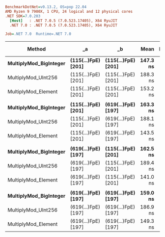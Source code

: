 ``` ini

BenchmarkDotNet=v0.13.2, OS=pop 22.04
AMD Ryzen 9 7900X, 1 CPU, 24 logical and 12 physical cores
.NET SDK=7.0.203
  [Host]   : .NET 7.0.5 (7.0.523.17405), X64 RyuJIT
  .NET 7.0 : .NET 7.0.5 (7.0.523.17405), X64 RyuJIT

Job=.NET 7.0  Runtime=.NET 7.0  

```
|                 Method |                  _a |                  _b |     Mean |   Error |  StdDev | Ratio |   Gen0 | Allocated | Alloc Ratio |
|----------------------- |-------------------- |-------------------- |---------:|--------:|--------:|------:|-------:|----------:|------------:|
| **MultiplyMod_BigInteger** | **(115(...)FpE) [201]** | **(115(...)FpE) [201]** | **147.3 ns** | **0.71 ns** | **0.67 ns** |  **1.00** | **0.0017** |     **144 B** |        **1.00** |
|    MultiplyMod_UInt256 | (115(...)FpE) [201] | (115(...)FpE) [201] | 188.3 ns | 0.22 ns | 0.18 ns |  1.28 |      - |         - |        0.00 |
|    MultiplyMod_Element | (115(...)FpE) [201] | (115(...)FpE) [201] | 153.2 ns | 0.16 ns | 0.14 ns |  1.04 | 0.0019 |     160 B |        1.11 |
|                        |                     |                     |          |         |         |       |        |           |             |
| **MultiplyMod_BigInteger** | **(115(...)FpE) [201]** | **(619(...)FpE) [197]** | **163.3 ns** | **0.27 ns** | **0.25 ns** |  **1.00** | **0.0017** |     **144 B** |        **1.00** |
|    MultiplyMod_UInt256 | (115(...)FpE) [201] | (619(...)FpE) [197] | 188.1 ns | 0.67 ns | 0.63 ns |  1.15 |      - |         - |        0.00 |
|    MultiplyMod_Element | (115(...)FpE) [201] | (619(...)FpE) [197] | 143.5 ns | 0.83 ns | 0.78 ns |  0.88 | 0.0019 |     160 B |        1.11 |
|                        |                     |                     |          |         |         |       |        |           |             |
| **MultiplyMod_BigInteger** | **(619(...)FpE) [197]** | **(115(...)FpE) [201]** | **162.5 ns** | **0.53 ns** | **0.50 ns** |  **1.00** | **0.0017** |     **144 B** |        **1.00** |
|    MultiplyMod_UInt256 | (619(...)FpE) [197] | (115(...)FpE) [201] | 189.4 ns | 1.00 ns | 0.89 ns |  1.17 |      - |         - |        0.00 |
|    MultiplyMod_Element | (619(...)FpE) [197] | (115(...)FpE) [201] | 141.0 ns | 1.56 ns | 1.46 ns |  0.87 | 0.0019 |     160 B |        1.11 |
|                        |                     |                     |          |         |         |       |        |           |             |
| **MultiplyMod_BigInteger** | **(619(...)FpE) [197]** | **(619(...)FpE) [197]** | **159.0 ns** | **0.17 ns** | **0.15 ns** |  **1.00** | **0.0017** |     **144 B** |        **1.00** |
|    MultiplyMod_UInt256 | (619(...)FpE) [197] | (619(...)FpE) [197] | 186.9 ns | 0.55 ns | 0.49 ns |  1.18 |      - |         - |        0.00 |
|    MultiplyMod_Element | (619(...)FpE) [197] | (619(...)FpE) [197] | 149.3 ns | 0.24 ns | 0.21 ns |  0.94 | 0.0019 |     160 B |        1.11 |
